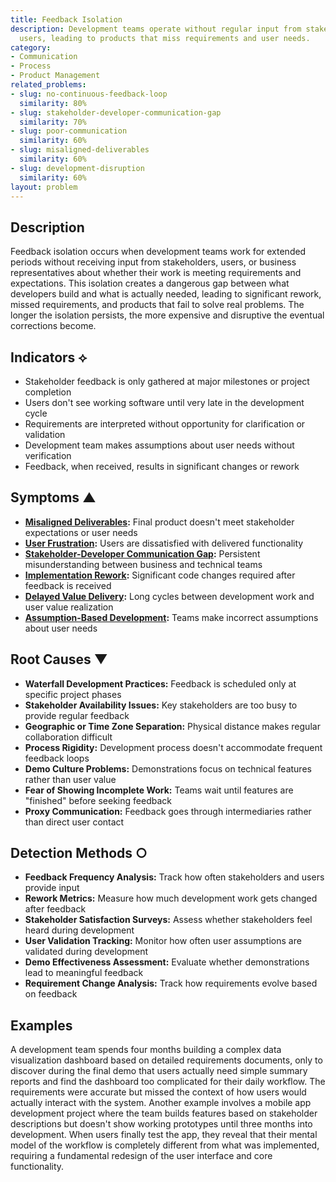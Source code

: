 ```yaml
---
title: Feedback Isolation
description: Development teams operate without regular input from stakeholders and
  users, leading to products that miss requirements and user needs.
category:
- Communication
- Process
- Product Management
related_problems:
- slug: no-continuous-feedback-loop
  similarity: 80%
- slug: stakeholder-developer-communication-gap
  similarity: 70%
- slug: poor-communication
  similarity: 60%
- slug: misaligned-deliverables
  similarity: 60%
- slug: development-disruption
  similarity: 60%
layout: problem
---
```


## Description

Feedback isolation occurs when development teams work for extended periods without receiving input from stakeholders, users, or business representatives about whether their work is meeting requirements and expectations. This isolation creates a dangerous gap between what developers build and what is actually needed, leading to significant rework, missed requirements, and products that fail to solve real problems. The longer the isolation persists, the more expensive and disruptive the eventual corrections become.

## Indicators ⟡

- Stakeholder feedback is only gathered at major milestones or project completion
- Users don't see working software until very late in the development cycle
- Requirements are interpreted without opportunity for clarification or validation
- Development team makes assumptions about user needs without verification
- Feedback, when received, results in significant changes or rework

## Symptoms ▲

- **[Misaligned Deliverables](misaligned-deliverables.md):** Final product doesn't meet stakeholder expectations or user needs
- **[User Frustration](user-frustration.md):** Users are dissatisfied with delivered functionality
- **[Stakeholder-Developer Communication Gap](stakeholder-developer-communication-gap.md):** Persistent misunderstanding between business and technical teams
- **[Implementation Rework](implementation-rework.md):** Significant code changes required after feedback is received
- **[Delayed Value Delivery](delayed-value-delivery.md):** Long cycles between development work and user value realization
- **[Assumption-Based Development](assumption-based-development.md):** Teams make incorrect assumptions about user needs

## Root Causes ▼

- **Waterfall Development Practices:** Feedback is scheduled only at specific project phases
- **Stakeholder Availability Issues:** Key stakeholders are too busy to provide regular feedback
- **Geographic or Time Zone Separation:** Physical distance makes regular collaboration difficult
- **Process Rigidity:** Development process doesn't accommodate frequent feedback loops
- **Demo Culture Problems:** Demonstrations focus on technical features rather than user value
- **Fear of Showing Incomplete Work:** Teams wait until features are "finished" before seeking feedback
- **Proxy Communication:** Feedback goes through intermediaries rather than direct user contact

## Detection Methods ○

- **Feedback Frequency Analysis:** Track how often stakeholders and users provide input
- **Rework Metrics:** Measure how much development work gets changed after feedback
- **Stakeholder Satisfaction Surveys:** Assess whether stakeholders feel heard during development
- **User Validation Tracking:** Monitor how often user assumptions are validated during development
- **Demo Effectiveness Assessment:** Evaluate whether demonstrations lead to meaningful feedback
- **Requirement Change Analysis:** Track how requirements evolve based on feedback

## Examples

A development team spends four months building a complex data visualization dashboard based on detailed requirements documents, only to discover during the final demo that users actually need simple summary reports and find the dashboard too complicated for their daily workflow. The requirements were accurate but missed the context of how users would actually interact with the system. Another example involves a mobile app development project where the team builds features based on stakeholder descriptions but doesn't show working prototypes until three months into development. When users finally test the app, they reveal that their mental model of the workflow is completely different from what was implemented, requiring a fundamental redesign of the user interface and core functionality.